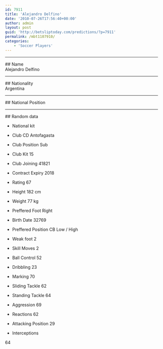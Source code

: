 ```yaml
---
id: 7911
title: 'Alejandro Delfino'
date: '2010-07-26T17:56:40+00:00'
author: admin
layout: post
guid: 'http://betsliptoday.com/predictions/?p=7911'
permalink: /mbt1107910/
categories:
    - 'Soccer Players'
---
```


- - - - - -

\## Name  
 Alejandro Delfino

- - - - - -

\## Nationality  
 Argentina

- - - - - -

\## National Position

- - - - - -

\## Random data

- National kit
- Club
 CD Antofagasta

- Club Position
 Sub

- Club Kit
 15

- Club Joining
 41821

- Contract Expiry
 2018

- Rating
 67

- Height
 182 cm

- Weight
 77 kg

- Preffered Foot
 Right

- Birth Date
 32769

- Preffered Position
 CB Low / High

- Weak foot
 2

- Skill Moves
 2

- Ball Control
 52

- Dribbling
 23

- Marking
 70

- Sliding Tackle
 62

- Standing Tackle
 64

- Aggression
 69

- Reactions
 62

- Attacking Position
 29

- Interceptions

 64